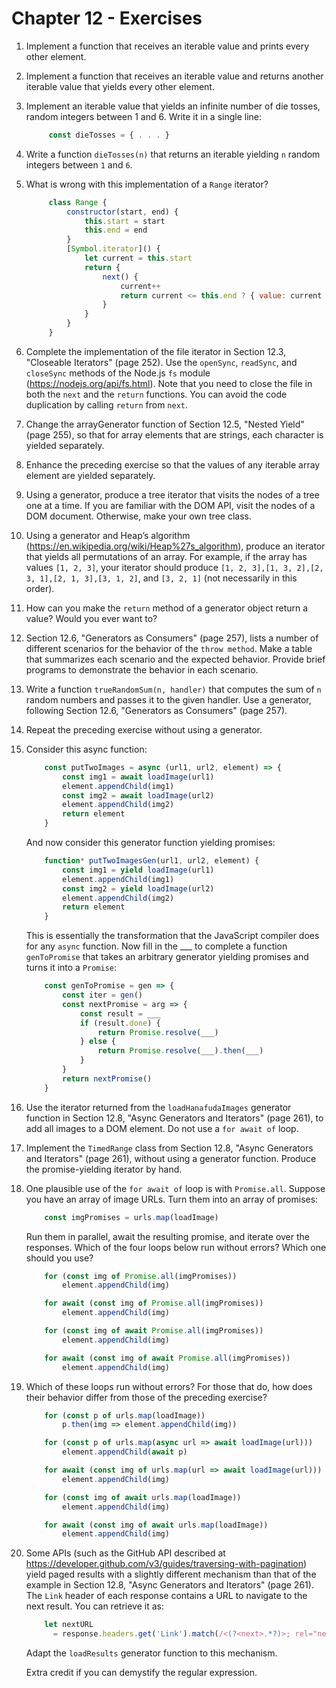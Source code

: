 # Chapter 12 - Exercises

1. Implement a function that receives an iterable value and prints every other
   element.


2. Implement a function that receives an iterable value and returns another
   iterable value that yields every other element.


3. Implement an iterable value that yields an infinite number of die tosses,
   random integers between 1 and 6. Write it in a single line:
   ```js
        const dieTosses = { . . . }
   ```

4. Write a function ``dieTosses(n)`` that returns an iterable yielding ``n``
   random integers between ``1`` and ``6``.


5. What is wrong with this implementation of a ``Range`` iterator?
   ```js
        class Range {
            constructor(start, end) {
                this.start = start
                this.end = end
            }
            [Symbol.iterator]() {
                let current = this.start
                return {
                    next() {
                        current++
                        return current <= this.end ? { value: current - 1 } : { done: true }
                    }
                }
            }
        }
   ```


6. Complete the implementation of the file iterator in Section 12.3,
   "Closeable Iterators" (page 252). Use the ``openSync``, ``readSync``, and
   ``closeSync`` methods of the Node.js ``fs`` module
   (https://nodejs.org/api/fs.html). Note that you need to close the file in
   both the ``next`` and the ``return`` functions. You can avoid the code
   duplication by calling ``return`` from ``next``.


7. Change the arrayGenerator function of Section 12.5, "Nested Yield" (page
   255), so that for array elements that are strings, each character is
   yielded separately.


8. Enhance the preceding exercise so that the values of any iterable array
   element are yielded separately.


9. Using a generator, produce a tree iterator that visits the nodes of a tree
   one at a time. If you are familiar with the DOM API, visit the nodes of a
   DOM document. Otherwise, make your own tree class.


10. Using a generator and Heap’s algorithm
    (https://en.wikipedia.org/wiki/Heap%27s_algorithm), produce an iterator
    that yields all permutations of an array. For example, if the array has
    values ``[1, 2, 3]``, your iterator should produce
    ``[1, 2, 3],[1, 3, 2],[2, 3, 1],[2, 1, 3],[3, 1, 2]``, and ``[3, 2, 1]``
    (not necessarily in this order).


11. How can you make the ``return`` method of a generator object return a
    value? Would you ever want to?


12. Section 12.6, "Generators as Consumers" (page 257), lists a number of
    different scenarios for the behavior of the ``throw method``. Make a table
    that summarizes each scenario and the expected behavior. Provide brief
    programs to demonstrate the behavior in each scenario.


13. Write a function ``trueRandomSum(n, handler)`` that computes the sum of
    ``n`` random numbers and passes it to the given handler. Use a generator,
    following Section 12.6, "Generators as Consumers" (page 257).


14. Repeat the preceding exercise without using a generator.


15. Consider this async function:
    ```js
        const putTwoImages = async (url1, url2, element) => {
            const img1 = await loadImage(url1)
            element.appendChild(img1)
            const img2 = await loadImage(url2)
            element.appendChild(img2)
            return element
        }
    ```
    And now consider this generator function yielding promises:
    ```js
        function* putTwoImagesGen(url1, url2, element) {
            const img1 = yield loadImage(url1)
            element.appendChild(img1)
            const img2 = yield loadImage(url2)
            element.appendChild(img2)
            return element
        }
    ```
    This is essentially the transformation that the JavaScript compiler does
    for any ``async`` function. Now fill in the ___ to complete a function
    ``genToPromise`` that takes an arbitrary generator yielding promises and
    turns it into a ``Promise``:
    ```js
        const genToPromise = gen => {
            const iter = gen()
            const nextPromise = arg => {
                const result = ___
                if (result.done) {
                    return Promise.resolve(___)
                } else {
                    return Promise.resolve(___).then(___)
                }
            }
            return nextPromise()
        }
    ```


16. Use the iterator returned from the ``loadHanafudaImages`` generator
    function in Section 12.8, "Async Generators and Iterators" (page 261), to
    add all images to a DOM element. Do not use a ``for await of`` loop.


17. Implement the ``TimedRange`` class from Section 12.8, "Async Generators
    and Iterators" (page 261), without using a generator function. Produce the
    promise-yielding iterator by hand.


18. One plausible use of the ``for await of`` loop is with ``Promise.all``.
    Suppose you have an array of image URLs. Turn them into an array of promises:
    ```js
        const imgPromises = urls.map(loadImage)
    ```
    Run them in parallel, await the resulting promise, and iterate over the
    responses. Which of the four loops below run without errors? Which one
    should you use?
    ```js
        for (const img of Promise.all(imgPromises))
            element.appendChild(img)

        for await (const img of Promise.all(imgPromises))
            element.appendChild(img)

        for (const img of await Promise.all(imgPromises))
            element.appendChild(img)

        for await (const img of await Promise.all(imgPromises))
            element.appendChild(img)
    ```


19. Which of these loops run without errors? For those that do, how does their behavior differ from those of the preceding exercise?
    ```js
        for (const p of urls.map(loadImage))
            p.then(img => element.appendChild(img))

        for (const p of urls.map(async url => await loadImage(url)))
            element.appendChild(await p)

        for await (const img of urls.map(url => await loadImage(url)))
            element.appendChild(img)

        for (const img of await urls.map(loadImage))
            element.appendChild(img)

        for await (const img of await urls.map(loadImage))
            element.appendChild(img)
    ```


20. Some APIs (such as the GitHub API described at
    https://developer.github.com/v3/guides/traversing-with-pagination) yield
    paged results with a slightly different mechanism than that of the example
    in Section 12.8, "Async Generators and Iterators" (page 261). The ``Link``
    header of each response contains a URL to navigate to the next result. You
    can retrieve it as:
    ```js
        let nextURL
          = response.headers.get('Link').match(/<(?<next>.*?)>; rel="next"/).groups.next;
    ```
    Adapt the ``loadResults`` generator function to this mechanism.
    
    Extra credit if you can demystify the regular expression.
